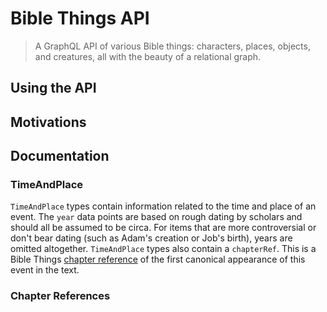 # Bible Things API

> A GraphQL API of various Bible things: characters, places, objects, and creatures, all with the beauty of a relational graph.

## Using the API

## Motivations

## Documentation

### TimeAndPlace

`TimeAndPlace` types contain information related to the time and place of an event. The `year` data points are based on rough dating by scholars and should all be assumed to be circa. For items that are more controversial or don't bear dating (such as Adam's creation or Job's birth), years are omitted altogether. `TimeAndPlace` types also contain a `chapterRef`. This is a Bible Things [chapter reference](#chapter-references) of the first canonical appearance of this event in the text. 

### Chapter References
